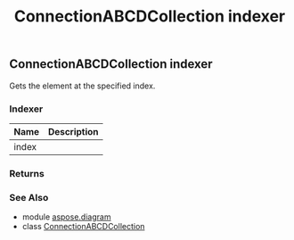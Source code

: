 ﻿---
title: ConnectionABCDCollection indexer
second_title: Aspose.Diagram for Python via .NET API References
description: 
type: docs
weight: 60
url: /python-net/aspose.diagram/connectionabcdcollection/__getitem__/
is_root: false
---

## ConnectionABCDCollection indexer


Gets the element at the specified index.
### Indexer
| Name | Description |
| :- | :- |
| index |  |


### Returns 




### See Also
* module [aspose.diagram](../../)
* class [ConnectionABCDCollection](/diagram/python-net/aspose.diagram/connectionabcdcollection)
